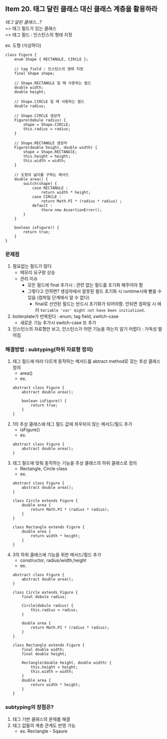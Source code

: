 ## Item 20. 태그 달린 클래스 대신 클래스 계층을 활용하라
*태그 달린 클래스...?*  
=> 태그 필드가 있는 클래스  
=> 태그 필드 : 인스턴스의 형태 지정 

ex. 도형 (식상하다)
```
class Figure {
    enum Shape { RECTANGLE, CIRCLE };

    // tag field : 인스턴스의 형태 지정 
    final Shape shape;

    // Shape.RECTANGLE 일 때 사용하는 필드 
    double width;
    double height;

    // Shape.CIRCLE 일 때 사용하는 필드 
    double radius;

    // Shape.CIRCLE 생성자 
    Figure(dobule radius) {
        shape = Shape.CIRCLE;
        this.radius = radius;
    }

    // Shape.RECTANGLE 생성자 
    Figure(double height, double width) {
        shape = Shape.RECTANGlE;
        this.height = height;
        this.width = width;
    }

    // 도형의 넓이를 구하는 메서드 
    double area() {
        switch(shape) {
            case RECTANGLE :
                return width * height;
            case CIRCLE :
                return Math.PI * (radius * radius) ;
            default :
                thorw new AssertionError();
        }
    }

    boolean isFigure() {
        return true;
    }
}
```

### 문제점 
1. 필요없는 필드가 많다 
    * 메모리 요구량 상승
    * 관리 이슈
        + 모든 필드에 final 추가시 : 관련 없는 필드를 초기화 해주어야 함 
        + 그렇다고 안하면? 생성자에서 잘못된 필드 초기화 시 runtime시에 뻗을 수 있음 (컴파일 단계에서 알 수 없다)
            - final로 선언된 필드는 반드시 초기화가 되어야함. 안되면 컴파일 시 에러 `Variable 'var' might not have been initialized.`
2. boilerplate가 반복된다 : enum, tag field, switch-case
    * 새로운 기능 추가시 switch-case 또 추가 
3. 인스턴스의 자료형만 보고, 인스턴스가 어떤 기능을 하는지 알기 어렵다 : 가독성 떨어짐 


### 해결방법 : subtyping(하위 자료형 정의)
1. 태그 필드에 따라 다르게 동작하는 메서드를 abtract method로 갖는 추상 클래스 정의 
    * area() 
    * ex.  
    ```
    abstract class Figure {
        abstract double area();
        
        boolean isFigure() {
            return true;
        }
    }
    ```
2. 1의 추상 클래스에 태그 필드 값에 좌우되지 않는 메서드/필드 추가 
    * isFigure()
    * ex.  
    ```
    abstract class Figure {
        abstract double area();
    }
    ```
3. 태그 필드에 맞춰 동작하는 기능을 추상 클래스의 하위 클래스로 정의 
    * Rectangle, Circle class
    * ex.  
    ```
    abstract class Figure {
        abstract double area();
    }

    class Circle extends Figure {
        double area {
            return Math.PI * (radius * radius);
        }
    }

    class Rectangle extends Figure {
        double area {
            return width * height;
        }
    }
    ```
4. 3의 하위 클래스에 기능을 위한 메서드/필드 추가 
    * constructor, radius/width,height
    * ex.  
    ```
    abstract class Figure {
        abstract double area();
    }

    class Circle extends Figure {
        final dobule radius;

        Circle(dobule radius) {
            this.radius = radius;
        }

        double area {
            return Math.PI * (radius * radius);
        }
    }

    class Rectangle extends Figure {
        final double width;
        final double height;

        Rectangle(double height, double width) {
            this.height = height;
            this.width = width;
        }
        double area {
            return width * height;
        }
    }
    ```

### subtyping의 장점은?
1. 태그 기반 클래스의 문제를 해결 
2. 태그 값들의 계층 관계도 반영 가능
    * ex. Rectangle - Sqaure 
